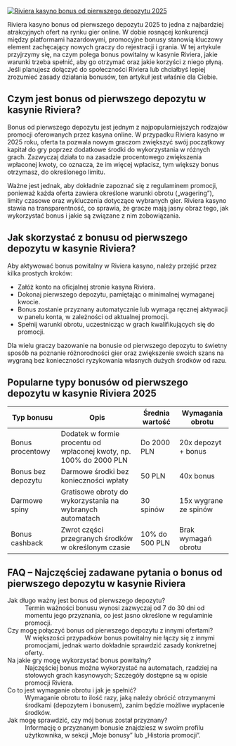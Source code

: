 [![Riviera kasyno bonus od pierwszego depozytu 2025](https://123-caf.pages.dev/gitsignup.png)](https://vrmoo.ru/Bt82HjjY)

<p>Riviera kasyno bonus od pierwszego depozytu 2025 to jedna z najbardziej atrakcyjnych ofert na rynku gier online. W dobie rosnącej konkurencji między platformami hazardowymi, promocyjne bonusy stanowią kluczowy element zachęcający nowych graczy do rejestracji i grania. W tej artykule przyjrzymy się, na czym polega bonus powitalny w kasynie Riviera, jakie warunki trzeba spełnić, aby go otrzymać oraz jakie korzyści z niego płyną. Jeśli planujesz dołączyć do społeczności Riviera lub chciałbyś lepiej zrozumieć zasady działania bonusów, ten artykuł jest właśnie dla Ciebie.</p>  <h2>Czym jest bonus od pierwszego depozytu w kasynie Riviera?</h2> <p>Bonus od pierwszego depozytu jest jednym z najpopularniejszych rodzajów promocji oferowanych przez kasyna online. W przypadku Riviera kasyno w 2025 roku, oferta ta pozwala nowym graczom zwiększyć swój początkowy kapitał do gry poprzez dodatkowe środki do wykorzystania w różnych grach. Zazwyczaj działa to na zasadzie procentowego zwiększenia wpłaconej kwoty, co oznacza, że im więcej wpłacisz, tym większy bonus otrzymasz, do określonego limitu.</p> <p>Ważne jest jednak, aby dokładnie zapoznać się z regulaminem promocji, ponieważ każda oferta zawiera określone warunki obrotu („wagering”), limity czasowe oraz wykluczenia dotyczące wybranych gier. Riviera kasyno stawia na transparentność, co sprawia, że gracze mają jasny obraz tego, jak wykorzystać bonus i jakie są związane z nim zobowiązania.</p>  <h2>Jak skorzystać z bonusu od pierwszego depozytu w kasynie Riviera?</h2> <p>Aby aktywować bonus powitalny w Riviera kasyno, należy przejść przez kilka prostych kroków:</p> <ul> <li>Załóż konto na oficjalnej stronie kasyna Riviera.</li> <li>Dokonaj pierwszego depozytu, pamiętając o minimalnej wymaganej kwocie.</li> <li>Bonus zostanie przyznany automatycznie lub wymaga ręcznej aktywacji w panelu konta, w zależności od aktualnej promocji.</li> <li>Spełnij warunki obrotu, uczestnicząc w grach kwalifikujących się do promocji.</li> </ul> <p>Dla wielu graczy bazowanie na bonusie od pierwszego depozytu to świetny sposób na poznanie różnorodności gier oraz zwiększenie swoich szans na wygraną bez konieczności ryzykowania własnych dużych środków od razu.</p>  <h2>Popularne typy bonusów od pierwszego depozytu w kasynie Riviera 2025</h2> <table> <thead> <tr> <th>Typ bonusu</th> <th>Opis</th> <th>Średnia wartość</th> <th>Wymagania obrotu</th> </tr> </thead> <tbody> <tr> <td>Bonus procentowy</td> <td>Dodatek w formie procentu od wpłaconej kwoty, np. 100% do 2000 PLN</td> <td>Do 2000 PLN</td> <td>20x depozyt + bonus</td> </tr> <tr> <td>Bonus bez depozytu</td> <td>Darmowe środki bez konieczności wpłaty</td> <td>50 PLN</td> <td>40x bonus</td> </tr> <tr> <td>Darmowe spiny</td> <td>Gratisowe obroty do wykorzystania na wybranych automatach</td> <td>30 spinów</td> <td>15x wygrane ze spinów</td> </tr> <tr> <td>Bonus cashback</td> <td>Zwrot części przegranych środków w określonym czasie</td> <td>10% do 500 PLN</td> <td>Brak wymagań obrotu</td> </tr> </tbody> </table>  <h2>FAQ – Najczęściej zadawane pytania o bonus od pierwszego depozytu w kasynie Riviera</h2> <dl> <dt>Jak długo ważny jest bonus od pierwszego depozytu?</dt> <dd>Termin ważności bonusu wynosi zazwyczaj od 7 do 30 dni od momentu jego przyznania, co jest jasno określone w regulaminie promocji.</dd>  <dt>Czy mogę połączyć bonus od pierwszego depozytu z innymi ofertami?</dt> <dd>W większości przypadków bonus powitalny nie łączy się z innymi promocjami, jednak warto dokładnie sprawdzić zasady konkretnej oferty.</dd>  <dt>Na jakie gry mogę wykorzystać bonus powitalny?</dt> <dd>Najczęściej bonus można wykorzystać na automatach, rzadziej na stołowych grach kasynowych; Szczegóły dostępne są w opisie promocji Riviera.</dd>  <dt>Co to jest wymaganie obrotu i jak je spełnić?</dt> <dd>Wymaganie obrotu to ilość razy, jaką należy obrócić otrzymanymi środkami (depozytem i bonusem), zanim będzie możliwe wypłacenie środków.</dd>  <dt>Jak mogę sprawdzić, czy mój bonus został przyznany?</dt> <dd>Informację o przyznanym bonusie znajdziesz w swoim profilu użytkownika, w sekcji „Moje bonusy” lub „Historia promocji”.</dd> </dl>
